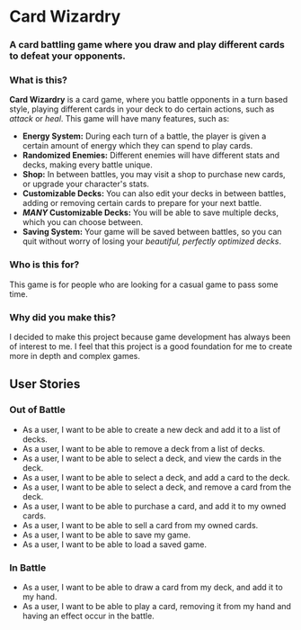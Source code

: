 # Card Wizardry

### A card battling game where you draw and play different cards to defeat your opponents.

### What is this?

**Card Wizardry** is a card game, where you battle opponents in a turn based style, playing
different cards in your deck to do certain actions, such as *attack* or *heal*. This game will have
many features, such as:
- **Energy System:** During each turn of a battle, the player is given a certain amount of energy 
which they can spend to play cards.
- **Randomized Enemies:** Different enemies will have different stats and decks, making every battle
unique. 
- **Shop:** In between battles, you may visit a shop to purchase new cards, or upgrade your character's
stats.
- **Customizable Decks:** You can also edit your decks in between battles, adding or removing certain 
cards to prepare for your next battle. 
- ***MANY* Customizable Decks:** You will be able to save multiple decks, which you can choose between.
- **Saving System:** Your game will be saved between battles, so you can quit without worry of losing
your *beautiful, perfectly optimized decks*.

### Who is this for?

This game is for people who are looking for a casual game to pass some time.

### Why did you make this?

I decided to make this project because game development has always been of interest to me. I feel that
this project is a good foundation for me to create more in depth and complex games.

## User Stories

### Out of Battle

- As a user, I want to be able to create a new deck and add it to a list of decks. 
- As a user, I want to be able to remove a deck from a list of decks.
- As a user, I want to be able to select a deck, and view the cards in the deck.
- As a user, I want to be able to select a deck, and add a card to the deck. 
- As a user, I want to be able to select a deck, and remove a card from the deck.
- As a user, I want to be able to purchase a card, and add it to my owned cards. 
- As a user, I want to be able to sell a card from my owned cards.
- As a user, I want to be able to save my game. 
- As a user, I want to be able to load a saved game. 

### In Battle

- As a user, I want to be able to draw a card from my deck, and add it to my hand. 
- As a user, I want to be able to play a card, removing it from my hand and having an effect occur
in the battle.